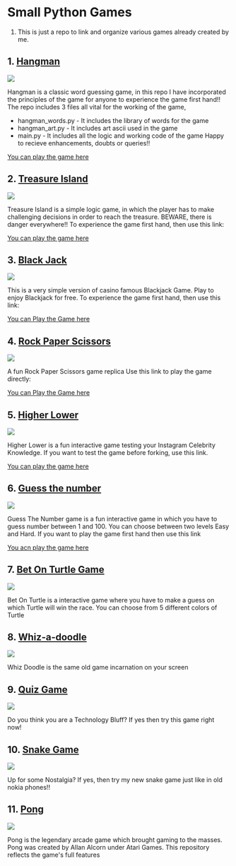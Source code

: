 # Small Python Games
1. This is just a repo to link and organize various games already created by me. 
## 1. [Hangman](https://github.com/MANUSRAO/hangman)
<img src = "https://github.com/MANUSRAO/python-games/blob/main/images/hangman-game-260nw-623194223%20(1).jpg"></img>


Hangman is a classic word guessing game, in this repo I have incorporated the principles of the game for anyone to experience the game first hand!! The repo includes 3 files all vital for the working of the game,
  * hangman_words.py - It includes the library of words for the game 
  * hangman_art.py - It includes art ascii used in the game 
  * main.py - It includes all the logic and working code of the game Happy to recieve enhancements, doubts or queries!!


 [You can play the game here](https://replit.com/@cloveCodes/Hangman) 
## 2. [Treasure Island](https://github.com/MANUSRAO/treasure-island)
<img src= "https://github.com/MANUSRAO/python-games/blob/main/images/download%20(1)%20(1).jpeg"></img>


Treasure Island is a simple logic game, in which the player has to make challenging decisions in order to reach the treasure. BEWARE, there is danger everywhere!! To experience the game first hand, then use this link: 

[You can play the game here](https://replit.com/@cloveCodes/treasure-island-game?embed=1&output=1#main.py)
## 3. [Black Jack](https://github.com/MANUSRAO/black-jack)
<img src="https://github.com/MANUSRAO/python-games/blob/main/images/download%20(2).jpeg"></img>


This is a very simple version of casino famous Blackjack Game. Play to enjoy Blackjack for free. To experience the game first hand, then use this link: 

[You can Play the Game here](https://replit.com/@cloveCodes/blackjack-start?embed=1&output=1#main.py) 
## 4. [Rock Paper Scissors](https://github.com/MANUSRAO/rock-paper-scissors)
<img src="https://github.com/MANUSRAO/python-games/blob/main/images/rock-scissors-paper-hand-gesture-260nw-689530327%20(1).jpg"></img>


A fun Rock Paper Scissors game replica Use this link to play the game directly:

[You can Play the Game here](https://replit.com/@cloveCodes/rock-paper-scissors-game?embed=1&output=1#main.py) 
## 5. [Higher Lower](https://github.com/MANUSRAO/higher-Lower)
<img src="https://github.com/MANUSRAO/python-games/blob/main/images/Higher_or_Lower_logo.png"></img>


Higher Lower is a fun interactive game testing your Instagram Celebrity Knowledge. If you want to test the game before forking, use this link.

[You can play the game here](https://replit.com/@cloveCodes/Higher-Lower?embed=1&output=1#main.py) 
## 6. [Guess the number](https://github.com/MANUSRAO/guess-the-number)
<img src="https://github.com/MANUSRAO/python-games/blob/main/images/maxresdefault%20(1).jpg"></img>


Guess The Number game is a fun interactive game in which you have to guess number between 1 and 100. You can choose between two levels Easy and Hard. If you want to play the game first hand then use this link 

[You acn play the game here](https://replit.com/@cloveCodes/guess-the-number?embed=1&output=1#main.py)
## 7. [Bet On Turtle Game](https://github.com/MANUSRAO/bet-on-turtle)
<img src="https://github.com/MANUSRAO/python-games/blob/main/images/turtle-race.png"></img>


Bet On Turtle is a interactive game where you have to make a guess on which Turtle will win the race. You can choose from 5 different colors of Turtle
## 8. [Whiz-a-doodle](https://github.com/MANUSRAO/whiz-doodle)
<img src="https://github.com/MANUSRAO/python-games/blob/main/images/whiz-a-doodle%20(1).jpeg"></img>


Whiz Doodle is the same old game incarnation on your screen
## 9. [Quiz Game](https://github.com/MANUSRAO/quiz-game)
<img src="https://github.com/MANUSRAO/python-games/blob/main/images/download%20(3).jpeg"></img>


Do you think you are a Technology Bluff? If yes then try this game right now!
## 10. [Snake Game](https://github.com/MANUSRAO/snake-game)
<img src="https://github.com/MANUSRAO/python-games/blob/main/images/main%20(1).png"></img>


Up for some Nostalgia? If yes, then try my new snake game just like in old nokia phones!!
## 11. [Pong](https://github.com/MANUSRAO/pong)
<img src="https://github.com/MANUSRAO/python-games/blob/main/images/94984423-03b57400-0509-11eb-91b0-974280cec0a2.png"></img>


Pong is the legendary arcade game which brought gaming to the masses. Pong was created by Allan Alcorn under Atari Games. This repository reflects the game's full features
